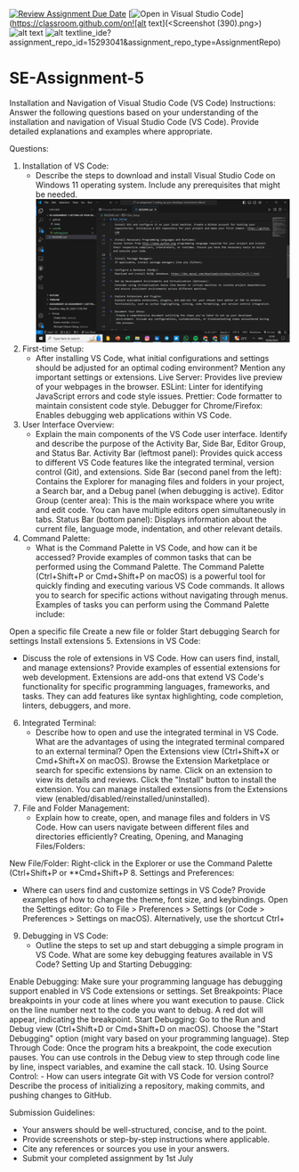 [![Review Assignment Due Date](https://classroom.github.com/assets/deadline-readme-button-22041afd0340ce965d47ae6ef1cefeee28c7c493a6346c4f15d667ab976d596c.svg)](https://classroom.github.com/a/XoLGRbHq)
[![Open in Visual Studio Code](https://classroom.github.com/assets/open-in-vscode-2e0aaae1b6195c2367325f4f02e2d04e9abb55f0b24a779b69b11b9e10269abc.svg)](https://classroom.github.com/on![alt text](<Screenshot (390).png>) ![alt text](<Screenshot (391).png>) ![alt text](<Screenshot (392).png>)line_ide?assignment_repo_id=15293041&assignment_repo_type=AssignmentRepo)
# SE-Assignment-5
Installation and Navigation of Visual Studio Code (VS Code)
 Instructions:
Answer the following questions based on your understanding of the installation and navigation of Visual Studio Code (VS Code). Provide detailed explanations and examples where appropriate.

 Questions:

1. Installation of VS Code:
   - Describe the steps to download and install Visual Studio Code on Windows 11 operating system. Include any prerequisites that might be needed.
![alt text](<Screenshot (390).png>)
2. First-time Setup:
   - After installing VS Code, what initial configurations and settings should be adjusted for an optimal coding environment? Mention any important settings or extensions.
Live Server: Provides live preview of your webpages in the browser.
ESLint: Linter for identifying JavaScript errors and code style issues.
Prettier: Code formatter to maintain consistent code style.
Debugger for Chrome/Firefox: Enables debugging web applications within VS Code.
3. User Interface Overview:
   - Explain the main components of the VS Code user interface. Identify and describe the purpose of the Activity Bar, Side Bar, Editor Group, and Status Bar.
Activity Bar (leftmost panel): Provides quick access to different VS Code features like the integrated terminal, version control (Git), and extensions.
Side Bar (second panel from the left): Contains the Explorer for managing files and folders in your project, a Search bar, and a Debug panel (when debugging is active).
Editor Group (center area): This is the main workspace where you write and edit code. You can have multiple editors open simultaneously in tabs.
Status Bar (bottom panel): Displays information about the current file, language mode, indentation, and other relevant details.
4. Command Palette:
   - What is the Command Palette in VS Code, and how can it be accessed? Provide examples of common tasks that can be performed using the Command Palette.
The Command Palette (Ctrl+Shift+P or Cmd+Shift+P on macOS)  is a powerful tool for quickly finding and executing various VS Code commands. It allows you to search for specific actions without navigating through menus. Examples of tasks you can perform using the Command Palette include:

Open a specific file
Create a new file or folder
Start debugging
Search for settings
Install extensions
5. Extensions in VS Code:
   - Discuss the role of extensions in VS Code. How can users find, install, and manage extensions? Provide examples of essential extensions for web development.
Extensions are add-ons that extend VS Code's functionality for specific programming languages, frameworks, and tasks. They can add features like syntax highlighting, code completion, linters, debuggers, and more.
6. Integrated Terminal:
   - Describe how to open and use the integrated terminal in VS Code. What are the advantages of using the integrated terminal compared to an external terminal?
Open the Extensions view (Ctrl+Shift+X or Cmd+Shift+X on macOS).
Browse the Extension Marketplace or search for specific extensions by name.
Click on an extension to view its details and reviews.
Click the "Install" button to install the extension.
You can manage installed extensions from the Extensions view (enabled/disabled/reinstalled/uninstalled).
7. File and Folder Management:
   - Explain how to create, open, and manage files and folders in VS Code. How can users navigate between different files and directories efficiently?
Creating, Opening, and Managing Files/Folders:

New File/Folder: Right-click in the Explorer or use the Command Palette (Ctrl+Shift+P or **Cmd+Shift+P
8. Settings and Preferences:
   - Where can users find and customize settings in VS Code? Provide examples of how to change the theme, font size, and keybindings.
Open the Settings editor: Go to File > Preferences > Settings (or Code > Preferences > Settings on macOS). Alternatively, use the shortcut Ctrl+
9. Debugging in VS Code:
   - Outline the steps to set up and start debugging a simple program in VS Code. What are some key debugging features available in VS Code?
Setting Up and Starting Debugging:

Enable Debugging: Make sure your programming language has debugging support enabled in VS Code extensions or settings.
Set Breakpoints: Place breakpoints in your code at lines where you want execution to pause. Click on the line number next to the code you want to debug. A red dot will appear, indicating the breakpoint.
Start Debugging: Go to the Run and Debug view (Ctrl+Shift+D or Cmd+Shift+D on macOS). Choose the "Start Debugging" option (might vary based on your programming language).
Step Through Code: Once the program hits a breakpoint, the code execution pauses. You can use controls in the Debug view to step through code line by line, inspect variables, and examine the call stack.
10. Using Source Control:
    - How can users integrate Git with VS Code for version control? Describe the process of initializing a repository, making commits, and pushing changes to GitHub.

 Submission Guidelines:
- Your answers should be well-structured, concise, and to the point.
- Provide screenshots or step-by-step instructions where applicable.
- Cite any references or sources you use in your answers.
- Submit your completed assignment by 1st July 

